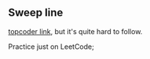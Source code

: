 ## Sweep line

[topcoder link](https://www.topcoder.com/thrive/articles/Line%20Sweep%20Algorithms), but it's quite hard to follow.

Practice just on LeetCode;
